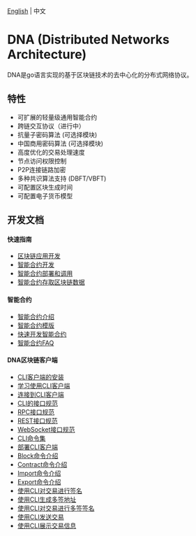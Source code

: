 
[English](README.md) | 中文

# DNA (Distributed Networks Architecture)

DNA是go语言实现的基于区块链技术的去中心化的分布式网络协议。

## 特性

* 可扩展的轻量级通用智能合约
* 跨链交互协议（进行中）
* 抗量子密码算法 (可选择模块)
* 中国商用密码算法 (可选择模块)
* 高度优化的交易处理速度
* 节点访问权限控制
* P2P连接链路加密
* 多种共识算法支持 (DBFT/VBFT)
* 可配置区块生成时间
* 可配置电子货币模型

## 开发文档

#### 快速指南

* [区块链应用开发](docs-cn/QuickGuide/00-dapp_development.md)
* [智能合约开发](docs-cn/QuickGuide/01-debug-a-Smart-Contract.md)
* [智能合约部署和调用](docs-cn/QuickGuide/02-deploy-invoke.md)
* [智能合约存取区块链数据](docs-cn/QuickGuide/07-deposit-certificate.md)


#### 智能合约

* [智能合约介绍](docs-cn/smartcontract/01-started.md)
* [智能合约模版](docs-cn/smartcontract/02-template.md)
* [快速开发智能合约](docs-cn/smartcontract/04-tutorials.md)
* [智能合约FAQ](docs-cn/smartcontract/05-sc-faq.md)

#### DNA区块链客户端

* [CLI客户端的安装](docs-cn/cli/01-install.md)
* [学习使用CLI客户端](docs-cn/cli/02-getting-started.md)
* [连接到CLI客户端](docs-cn/cli/03-connect-to-client.md)
* [CLI的接口规范](docs-cn/cli/04-interface-specification.md)
* [RPC接口规范](docs-cn/cli/05-rpc-specification.md)
* [REST接口规范](docs-cn/cli/06-restful-specification.md)
* [WebSocket接口规范](docs-cn/cli/07-ws-specification.md)
* [CLI命令集](docs-cn/cli/08-cli-usage.md)
* [部署CLI客户端](docs-cn/cli/09-deploy-node.md)
* [Block命令介绍](docs-cn/cli/11-block-info.md)
* [Contract命令介绍](docs-cn/cli/13-contract.md)
* [Import命令介绍](docs-cn/cli/14-block-import.md)
* [Export命令介绍](docs-cn/cli/15-block-export.md)
* [使用CLI对交易进行签名](docs-cn/cli/17-sig-tx.md)
* [使用CLI生成多签地址](docs-cn/cli/18-multi-sig-address.md)
* [使用CLI对交易进行多签签名](docs-cn/cli/19-multi-sig-tx.md)
* [使用CLI发送交易](docs-cn/cli/20-send-tx.md)
* [使用CLI展示交易信息](docs-cn/cli/21-show-tx.md)
